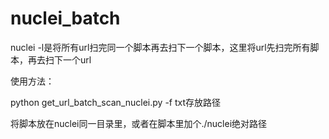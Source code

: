 # nuclei_batch
nuclei -l是将所有url扫完同一个脚本再去扫下一个脚本，这里将url先扫完所有脚本，再去扫下一个url

使用方法：

python get_url_batch_scan_nuclei.py -f txt存放路径

将脚本放在nuclei同一目录里，或者在脚本里加个./nuclei绝对路径
